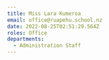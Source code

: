 ```yaml
---
title: Miss Lara Kumeroa
email: office@ruapehu.school.nz
date: 2022-08-25T02:51:29.564Z
roles: Office
departments:
  - Administration Staff
---
```


